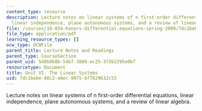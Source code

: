 ```yaml
---
content_type: resource
description: Lecture notes on linear systems of n first-order differential equations,
  linear independence, plane autonomous systems, and a review of linear algebra.
file: /courses/18-034-honors-differential-equations-spring-2009/7dc1bebe08c2a0ec9075b77629632c53_MIT18_034s09_lec25.pdf
file_type: application/pdf
learning_resource_types: []
ocw_type: OCWFile
parent_title: Lecture Notes and Readings
parent_type: CourseSection
parent_uid: 540b9b8b-54b7-3889-ec25-373b2295e0b7
resourcetype: Document
title: Unit VI. The Linear Systems
uid: 7dc1bebe-08c2-a0ec-9075-b77629632c53
---
```

Lecture notes on linear systems of n first-order differential equations, linear independence, plane autonomous systems, and a review of linear algebra.

